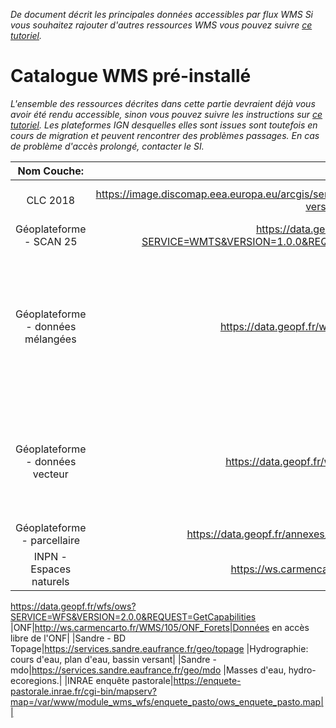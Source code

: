 _De document décrit les principales données accessibles par flux WMS_
_Si vous souhaitez rajouter d'autres ressources WMS vous pouvez suivre [ce tutoriel](./ajout_fond_de_carte_wms.md)._


# Catalogue WMS pré-installé
_L'ensemble des ressources décrites dans cette partie devraient déjà vous avoir été rendu accessible, sinon vous pouvez suivre les instructions sur [ce tutoriel](./ajout_fond_de_carte_wms.md).
Les plateformes IGN desquelles elles sont issues sont toutefois en cours de migration et peuvent rencontrer des problèmes passages. En cas de problème d'accès prolongé, contacter le SI._

|Nom Couche:|Lien|Description|
|:--:|:--:|:--:|
|CLC 2018|https://image.discomap.eea.europa.eu/arcgis/services/Corine/CLC2018_WM/MapServer/WMSServer?version=1.3.0| Données Corine Land Cover|
|Géoplateforme - SCAN 25| https://data.geopf.fr/private/wmts?SERVICE=WMTS&VERSION=1.0.0&REQUEST=GetCapabilities&apikey=ign_scan_ws | SCAN25|
|Géoplateforme - données mélangées|https://data.geopf.fr/wms-r/wms?VERSION=1.3.0|Corine Land Cover, Registre Parcellaire Graphique, Occupation du Sol à Grande Echelle, imageries Ortho, RGE Alti, |
|Géoplateforme - données vecteur|https://data.geopf.fr/wms-v/ows?version=1.3.0|Contient de nombreuses informations: Corine Land Cover, données INSEE, RPG , OCSGE et cadastre|
|Géoplateforme - parcellaire|https://data.geopf.fr/annexes/ressources/wms-v/parcellaire.xml|Parcellaire cadastre|
|INPN - Espaces naturels|https://ws.carmencarto.fr/WMS/119/fxx_inpn |Zones de protection ou sensibles|
https://data.geopf.fr/wfs/ows?SERVICE=WFS&VERSION=2.0.0&REQUEST=GetCapabilities
|ONF|http://ws.carmencarto.fr/WMS/105/ONF_Forets|Données en accès libre de l'ONF|
|Sandre - BD Topage|https://services.sandre.eaufrance.fr/geo/topage |Hydrographie: cours d'eau, plan d'eau, bassin versant|
|Sandre - mdo|https://services.sandre.eaufrance.fr/geo/mdo |Masses d'eau, hydro-ecoregions.|
|INRAE enquête pastorale|https://enquete-pastorale.inrae.fr/cgi-bin/mapserv?map=/var/www/module_wms_wfs/enquete_pasto/ows_enquete_pasto.map||
<!-- # Autres ressources disponibles 

https://data.geopf.fr/wfs/ows?SERVICE=WFS&VERSION=2.0.0&REQUEST=GetCapabilities

--> 
